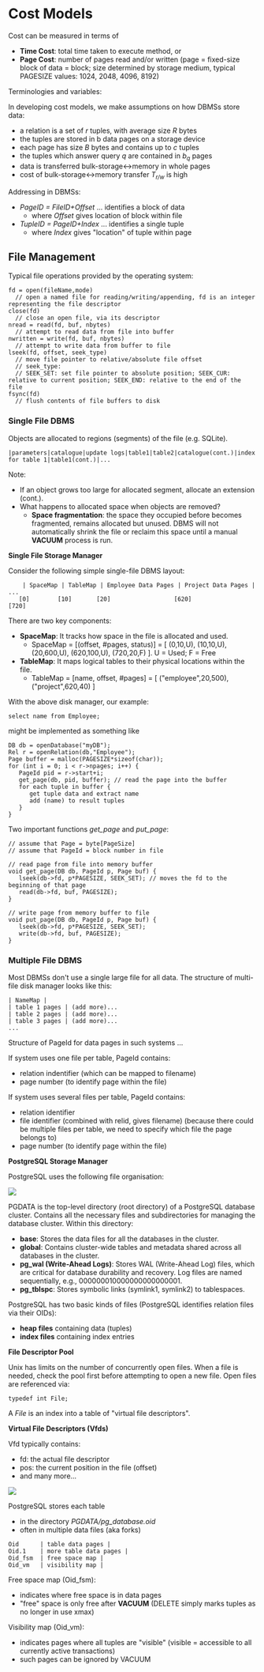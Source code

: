 # Cost Models

Cost can be measured in terms of
 - **Time Cost**: total time taken to execute method, or
 - **Page Cost**: number of pages read and/or written (page = fixed-size block of data = block; size determined by storage medium, typical PAGESIZE values: 1024, 2048, 4096, 8192)

Terminologies and variables:

In developing cost models, we make assumptions on how DBMSs store data:
 - a relation is a set of *r* tuples, with average size *R* bytes
 - the tuples are stored in b data pages on a storage device
 - each page has size *B* bytes and contains up to *c* tuples
 - the tuples which answer query *q* are contained in *b<sub>q</sub>* pages
 - data is transferred bulk-storage↔memory in whole pages
 - cost of bulk-storage↔memory transfer *T<sub>r/w</sub>* is high

Addressing in DBMSs:
 - *PageID = FileID+Offset* ... identifies a block of data
    - where *Offset* gives location of block within file
 - *TupleID = PageID+Index* ... identifies a single tuple
    - where *Index* gives "location" of tuple within page
  
## File Management

Typical file operations provided by the operating system:

```
fd = open(fileName,mode)
  // open a named file for reading/writing/appending, fd is an integer representing the file descriptor
close(fd)
  // close an open file, via its descriptor 
nread = read(fd, buf, nbytes)
  // attempt to read data from file into buffer 
nwritten = write(fd, buf, nbytes)
  // attempt to write data from buffer to file
lseek(fd, offset, seek_type)
  // move file pointer to relative/absolute file offset
  // seek_type:
  // SEEK_SET: set file pointer to absolute position; SEEK_CUR: relative to current position; SEEK_END: relative to the end of the file
fsync(fd)
  // flush contents of file buffers to disk
```

### Single File DBMS

Objects are allocated to regions (segments) of the file (e.g. SQLite).

```
|parameters|catalogue|update logs|table1|table2|catalogue(cont.)|index for table 1|table1(cont.)|...
```

Note:
 - If an object grows too large for allocated segment, allocate an extension (cont.).
 - What happens to allocated space when objects are removed?
    - **Space fragmentation**: the space they occupied before becomes fragmented, remains allocated but unused. DBMS will not automatically shrink the file or reclaim this space until a manual **VACUUM** process is run.

**Single File Storage Manager**

Consider the following simple single-file DBMS layout:

```
    | SpaceMap | TableMap | Employee Data Pages | Project Data Pages | ...
   [0]        [10]       [20]                  [620]                [720]
```

There are two key components:
 - **SpaceMap**: It tracks how space in the file is allocated and used.
    - SpaceMap = [(offset, #pages, status)] = [ (0,10,U), (10,10,U), (20,600,U), (620,100,U), (720,20,F) ]. U = Used; F = Free
 - **TableMap**: It maps logical tables to their physical locations within the file.
    - TableMap = [name, offset, #pages] = [ ("employee",20,500), ("project",620,40) ]

With the above disk manager, our example:

```
select name from Employee;
```

might be implemented as something like

```
DB db = openDatabase("myDB");
Rel r = openRelation(db,"Employee");
Page buffer = malloc(PAGESIZE*sizeof(char));
for (int i = 0; i < r->npages; i++) {
   PageId pid = r->start+i;
   get_page(db, pid, buffer); // read the page into the buffer
   for each tuple in buffer {
      get tuple data and extract name
      add (name) to result tuples
   }
}
```

Two important functions *get_page* and *put_page*:

```
// assume that Page = byte[PageSize]
// assume that PageId = block number in file

// read page from file into memory buffer
void get_page(DB db, PageId p, Page buf) {
   lseek(db->fd, p*PAGESIZE, SEEK_SET); // moves the fd to the beginning of that page
   read(db->fd, buf, PAGESIZE);
}

// write page from memory buffer to file
void put_page(DB db, PageId p, Page buf) {
   lseek(db->fd, p*PAGESIZE, SEEK_SET);
   write(db->fd, buf, PAGESIZE);
}
```

### Multiple File DBMS

Most DBMSs don't use a single large file for all data. The structure of multi-file disk manager looks like this:

```
| NameMap |
| table 1 pages | (add more)...
| table 2 pages | (add more)...
| table 3 pages | (add more)...
...
```

Structure of PageId for data pages in such systems ...

If system uses one file per table, PageId contains:
 - relation indentifier (which can be mapped to filename)
 - page number (to identify page within the file)

If system uses several files per table, PageId contains:
 - relation identifier
 - file identifier (combined with relid, gives filename) (because there could be multiple files per table, we need to specify which file the page belongs to)
 - page number (to identify page within the file)

**PostgreSQL Storage Manager**

PostgreSQL uses the following file organisation:

![](https://github.com/Magistus-Ninaruru/PostgreSQL/blob/main/images/file_organisation.png)

PGDATA is the top-level directory (root directory) of a PostgreSQL database cluster. Contains all the necessary files and subdirectories for managing the database cluster. Within this directory:
 - **base**: Stores the data files for all the databases in the cluster.
 - **global**: Contains cluster-wide tables and metadata shared across all databases in the cluster.
 - **pg_wal (Write-Ahead Logs)**: Stores WAL (Write-Ahead Log) files, which are critical for database durability and recovery. Log files are named sequentially, e.g., 000000010000000000000001.
 - **pg_tblspc**: Stores symbolic links (symlink1, symlink2) to tablespaces.

PostgreSQL has two basic kinds of files (PostgreSQL identifies relation files via their OIDs):
 - **heap files** containing data (tuples)
 - **index files** containing index entries

**File Descriptor Pool**

Unix has limits on the number of concurrently open files. When a file is needed, check the pool first before attempting to open a new file. Open files are referenced via:

```
typedef int File;
```

A *File* is an index into a table of "virtual file descriptors".

**Virtual File Descriptors (Vfds)**

Vfd typically contains:
 - fd: the actual file descriptor
 - pos: the current position in the file (offset)
 - and many more...

![](https://github.com/Magistus-Ninaruru/PostgreSQL/blob/main/images/vfd.png)

PostgreSQL stores each table
 - in the directory *PGDATA/pg_database.oid*
 - often in multiple data files (aka forks)

```
Oid      | table data pages |
Oid.1    | more table data pages |
Oid_fsm  | free space map |
Oid_vm   | visibility map |
```

Free space map   (Oid_fsm):
 - indicates where free space is in data pages
 - "free" space is only free after **VACUUM** (DELETE simply marks tuples as no longer in use xmax)

Visibility map   (Oid_vm):
 - indicates pages where all tuples are "visible" (visible = accessible to all currently active transactions)
 - such pages can be ignored by VACUUM


































